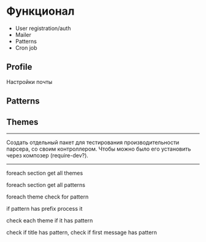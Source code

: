 # Функционал #


* User registration/auth
* Mailer
* Patterns
* Cron job

## Profile ##

Настройки почты




## Patterns ##



## Themes ##









-------------------------------------------------------------------------------

Создать отдельный пакет для тестирования производительности парсера,
со своим контроллером. Чтобы можно было его установить через композер
(require-dev?).

-------------------------------------------------------------------------------

foreach section get all themes

  foreach section get all patterns

  foreach theme check for pattern
  
  if pattern has prefix process it
  





check each theme if it has pattern

  


 check if title has pattern, check if first message has pattern
 